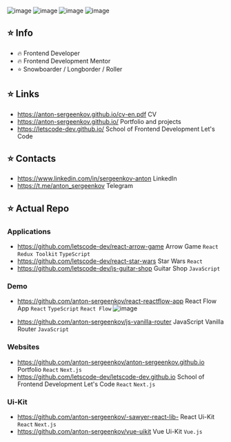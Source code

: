 
![image](https://img.shields.io/badge/new-red)
![image](https://img.shields.io/badge/new-blue)
![image](https://img.shields.io/badge/new-yellowgreen)
![image](https://img.shields.io/badge/new-orange)

## ⭐️ Info
- 🔥 Frontend Developer
- 🔥 Frontend Development Mentor
- ⭐️ Snowboarder / Longborder / Roller

## ⭐️ Links
- https://anton-sergeenkov.github.io/cv-en.pdf CV
- https://anton-sergeenkov.github.io/ Portfolio and projects
- https://letscode-dev.github.io/ School of Frontend Development Let's Code

## ⭐️ Contacts
- https://www.linkedin.com/in/sergeenkov-anton LinkedIn
- https://t.me/anton_sergeenkov Telegram

## ⭐️ Actual Repo

### Applications
- https://github.com/letscode-dev/react-arrow-game Arrow Game `React` `Redux Toolkit` `TypeScript`
- https://github.com/letscode-dev/react-star-wars Star Wars `React`
- https://github.com/letscode-dev/js-guitar-shop Guitar Shop `JavaScript`

### Demo
- https://github.com/anton-sergeenkov/react-reactflow-app React Flow App `React` `TypeScript`  `React Flow` ![image](https://img.shields.io/badge/adafruit-000000?style=for-the-badge&logo=adafruit&logoColor=white)



- https://github.com/anton-sergeenkov/js-vanilla-router JavaScript Vanilla Router `JavaScript`

### Websites
- https://github.com/anton-sergeenkov/anton-sergeenkov.github.io Portfolio `React` `Next.js`
- https://github.com/letscode-dev/letscode-dev.github.io School of Frontend Development Let's Code `React` `Next.js`

### Ui-Kit
- https://github.com/anton-sergeenkov/-sawyer-react-lib- React Ui-Kit `React` `Next.js`
- https://github.com/anton-sergeenkov/vue-uikit Vue Ui-Kit `Vue.js`
